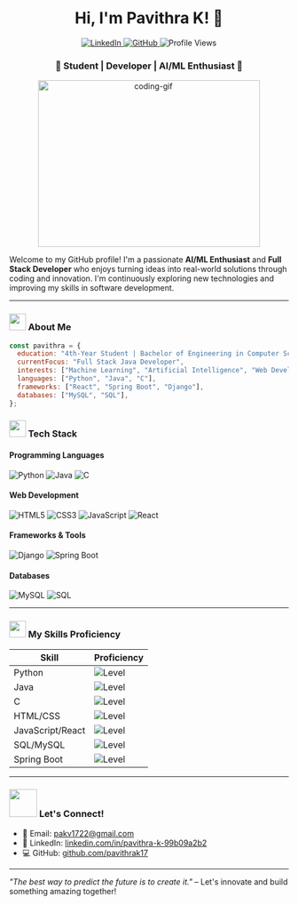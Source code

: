 
<h1 align="center"><b>Hi, I'm Pavithra K! 👋</b></h1>

<p align="center">
  <a href="https://www.linkedin.com/in/pavithra-k-99b09a2b2">
    <img src="https://img.shields.io/badge/LinkedIn-Pavithra_K-blue?logo=linkedin&style=for-the-badge" alt="LinkedIn" />
  </a>
  <a href="https://github.com/pavithrak17">
    <img src="https://img.shields.io/badge/GitHub-pavithrak17-lightgrey?logo=github&style=for-the-badge" alt="GitHub" />
  </a>
  <img src="https://komarev.com/ghpvc/?username=pavithrak17&color=blue&style=flat-square" alt="Profile Views" />
</p>
<h3 align="center">🚀 Student | Developer | AI/ML Enthusiast 🌟</h3>
<p align="center">
  <img src="https://media.giphy.com/media/L1R1tvI9svkIWwpVYr/giphy.gif" width="400" height="300" alt="coding-gif">
</p>

Welcome to my GitHub profile! I'm a passionate **AI/ML Enthusiast** and **Full Stack Developer** who enjoys turning ideas into real-world solutions through coding and innovation. I'm continuously exploring new technologies and improving my skills in software development.

---

### <img src="https://media.giphy.com/media/WUlplcMpOCEmTGBtBW/giphy.gif" width="30"> **About Me**

```javascript
const pavithra = {
  education: "4th-Year Student | Bachelor of Engineering in Computer Science & Engineering",
  currentFocus: "Full Stack Java Developer",
  interests: ["Machine Learning", "Artificial Intelligence", "Web Development"],
  languages: ["Python", "Java", "C"],
  frameworks: ["React", "Spring Boot", "Django"],
  databases: ["MySQL", "SQL"],
};
```

### <img src="https://media.giphy.com/media/j2pOGeGYKe2xCCKwfi/giphy.gif" width="30"> **Tech Stack**

#### Programming Languages
![Python](https://img.shields.io/badge/-Python-FFD43B?style=flat-square&logo=python&logoColor=darkgreen) 
![Java](https://img.shields.io/badge/-Java-007396?style=flat-square&logo=java&logoColor=white) 
![C](https://img.shields.io/badge/-C-00599C?style=flat-square&logo=c&logoColor=white)

#### Web Development
![HTML5](https://img.shields.io/badge/-HTML5-E34F26?style=flat-square&logo=html5&logoColor=white) 
![CSS3](https://img.shields.io/badge/-CSS3-1572B6?style=flat-square&logo=css3) 
![JavaScript](https://img.shields.io/badge/-JavaScript-F7DF1E?style=flat-square&logo=javascript&logoColor=black) 
![React](https://img.shields.io/badge/-React-61DAFB?style=flat-square&logo=react&logoColor=black)

#### Frameworks & Tools
![Django](https://img.shields.io/badge/-Django-092E20?style=flat-square&logo=django)
![Spring Boot](https://img.shields.io/badge/-Spring_Boot-6DB33F?style=flat-square&logo=springboot&logoColor=white)

#### Databases
![MySQL](https://img.shields.io/badge/-MySQL-4479A1?style=flat-square&logo=mysql&logoColor=white)
![SQL](https://img.shields.io/badge/-SQL-CC2927?style=flat-square&logo=MicrosoftSQLServer&logoColor=white)

---

### <img src="https://media.giphy.com/media/fYSnHlufseco8Fh93Z/giphy.gif" width="30"> **My Skills Proficiency**
| Skill               | Proficiency                                          |
|---------------------|------------------------------------------------------|
| Python              | ![Level](https://img.shields.io/badge/Level-★★★★☆-brightgreen)  |
| Java                | ![Level](https://img.shields.io/badge/Level-★★★☆☆-yellowgreen) |
| C                   | ![Level](https://img.shields.io/badge/Level-★★★☆☆-yellow)      |
| HTML/CSS            | ![Level](https://img.shields.io/badge/Level-★★★★★-brightgreen) |
| JavaScript/React    | ![Level](https://img.shields.io/badge/Level-★★★★☆-yellowgreen) |
| SQL/MySQL           | ![Level](https://img.shields.io/badge/Level-★★★★☆-brightgreen) |
| Spring Boot         | ![Level](https://img.shields.io/badge/Level-★★★☆☆-yellowgreen) |

---

### <img src="https://media.giphy.com/media/VgCDAzcKvsR6OM0uWg/giphy.gif" width="50"> **Let's Connect!**

- 📧 Email: [pakv1722@gmail.com](mailto:pakv1722@gmail.com)
- 💼 LinkedIn: [linkedin.com/in/pavithra-k-99b09a2b2](https://www.linkedin.com/in/pavithra-k-99b09a2b2)
- 💻 GitHub: [github.com/pavithrak17](https://github.com/pavithrak17)

---

*"The best way to predict the future is to create it."* – Let's innovate and build something amazing together!
